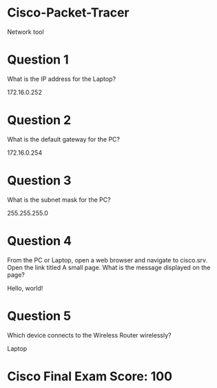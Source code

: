 # Cisco-Packet-Tracer
Network tool


# Question 1
What is the IP address for the Laptop?

172.16.0.252

# Question 2
What is the default gateway for the PC?

172.16.0.254

# Question 3
What is the subnet mask for the PC?

255.255.255.0

# Question 4
From the PC or Laptop, open a web browser and navigate to cisco.srv. Open the link titled A small page.  What is the message displayed on the page?

Hello, world!

# Question 5
Which device connects to the Wireless Router wirelessly?

Laptop

# Cisco Final Exam Score: 100 
